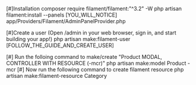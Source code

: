 <!-- FILAMENT SETUP WITH LARAVEL -->
[#]Installation
    composer require filament/filament:"^3.2" -W
    php artisan filament:install --panels
    [YOU_WILL_NOTICE] app/Providers/Filament/AdminPanelProvider.php

[#]Create a user (Open /admin in your web browser, sign in, and start building your app!)
    php artisan make:filament-user
    [FOLLOW_THE_GUIDE_AND_CREATE_USER]

<!-- WORKING WITH FILAMENT -->
[#] Run the folloing command to make/create "Product MODAL, CONTROLLER WITH RESOURCE (-mcr)"
    php artisan make:model Product -mcr
[#] Now run the following command to create filament resource
    php artisan make:filament-resource Category